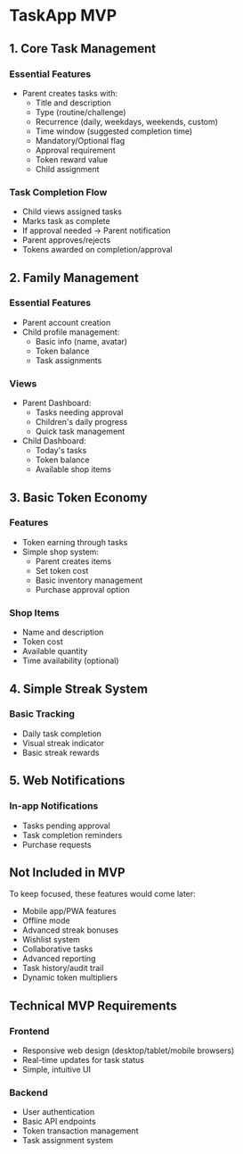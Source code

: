 # TaskApp MVP

## 1. Core Task Management

### Essential Features

- Parent creates tasks with:
  - Title and description
  - Type (routine/challenge)
  - Recurrence (daily, weekdays, weekends, custom)
  - Time window (suggested completion time)
  - Mandatory/Optional flag
  - Approval requirement
  - Token reward value
  - Child assignment

### Task Completion Flow

- Child views assigned tasks
- Marks task as complete
- If approval needed → Parent notification
- Parent approves/rejects
- Tokens awarded on completion/approval

## 2. Family Management

### Essential Features

- Parent account creation
- Child profile management:
  - Basic info (name, avatar)
  - Token balance
  - Task assignments

### Views

- Parent Dashboard:
  - Tasks needing approval
  - Children's daily progress
  - Quick task management
- Child Dashboard:
  - Today's tasks
  - Token balance
  - Available shop items

## 3. Basic Token Economy

### Features

- Token earning through tasks
- Simple shop system:
  - Parent creates items
  - Set token cost
  - Basic inventory management
  - Purchase approval option

### Shop Items

- Name and description
- Token cost
- Available quantity
- Time availability (optional)

## 4. Simple Streak System

### Basic Tracking

- Daily task completion
- Visual streak indicator
- Basic streak rewards

## 5. Web Notifications

### In-app Notifications

- Tasks pending approval
- Task completion reminders
- Purchase requests

## Not Included in MVP

To keep focused, these features would come later:

- Mobile app/PWA features
- Offline mode
- Advanced streak bonuses
- Wishlist system
- Collaborative tasks
- Advanced reporting
- Task history/audit trail
- Dynamic token multipliers

## Technical MVP Requirements

### Frontend

- Responsive web design (desktop/tablet/mobile browsers)
- Real-time updates for task status
- Simple, intuitive UI

### Backend

- User authentication
- Basic API endpoints
- Token transaction management
- Task assignment system
